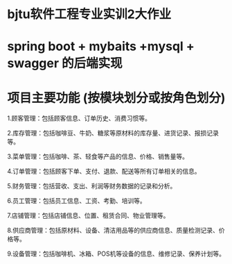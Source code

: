 
# bjtu软件工程专业实训2大作业
# spring boot + mybaits +mysql + swagger 的后端实现

# 项目主要功能 (按模块划分或按角色划分)
1.顾客管理：包括顾客信息、订单历史、消费习惯等。

2.库存管理：包括咖啡豆、牛奶、糖浆等原材料的库存量、进货记录、报损记录等。

3.菜单管理：包括咖啡、茶、轻食等产品的信息、价格、销售量等。

4.订单管理：包括顾客下单、支付、退款、配送等所有订单相关的信息。

5.财务管理：包括营收、支出、利润等财务数据的记录和分析。

6.员工管理：包括员工信息、工资、考勤、培训等。

7.店铺管理：包括店铺信息、位置、租赁合同、物业管理等。

8.供应商管理：包括原材料、设备、清洁用品等的供应商信息、质量检测记录、价格等。

9.设备管理：包括咖啡机、冰箱、POS机等设备的信息、维修记录、保养计划等。
